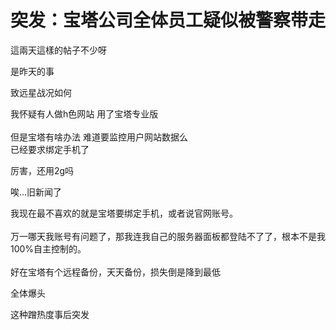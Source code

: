 # 突发：宝塔公司全体员工疑似被警察带走


這兩天這樣的帖子不少呀

是昨天的事

<img src="static/image/smiley/yct/022.gif" smilieid="42" border="0" alt="" />致远星战况如何

我怀疑有人做h色网站 用了宝塔专业版<br />
<br />
但是宝塔有啥办法 难道要监控用户网站数据么<br />
已经要求绑定手机了<img id="aimg_P747O" onclick="zoom(this, this.src, 0, 0, 0)" class="zoom" src="https://cdn.jsdelivr.net/gh/hishis/forum-master/public/images/patch.gif" onmouseover="img_onmouseoverfunc(this)" onload="thumbImg(this)" border="0" alt="" />

厉害，还用2g吗<img id="aimg_AnczE" onclick="zoom(this, this.src, 0, 0, 0)" class="zoom" src="https://cdn.jsdelivr.net/gh/hishis/forum-master/public/images/patch.gif" onmouseover="img_onmouseoverfunc(this)" onload="thumbImg(this)" border="0" alt="" />

<img src="static/image/smiley/default/sweat.gif" smilieid="10" border="0" alt="" />唉...旧新闻了

我现在最不喜欢的就是宝塔要绑定手机，或者说官网账号。<br />
<br />
万一哪天我账号有问题了，那我连我自己的服务器面板都登陆不了了，根本不是我100%自主控制的。<br />
<br />
好在宝塔有个远程备份，天天备份，损失倒是降到最低

全体爆头

这种蹭热度事后突发
